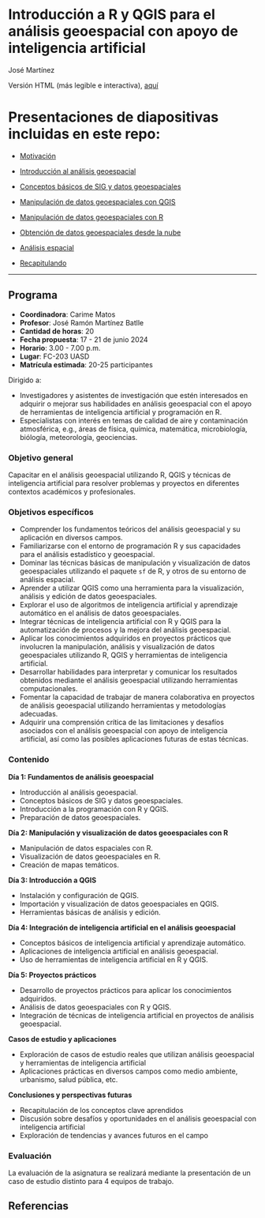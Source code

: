 Introducción a R y QGIS para el análisis geoespacial con apoyo de
inteligencia artificial
================
José Martínez

Versión HTML (más legible e interactiva),
[aquí](https://geofis.github.io/curso-r-qgis-2024-verano/README.html)

# Presentaciones de diapositivas incluidas en este repo:

- [Motivación](https://geofis.github.io/curso-r-qgis-2024-verano/media/motivacion.html)

- [Introducción al análisis
  geoespacial](https://geofis.github.io/curso-r-qgis-2024-verano/media/introduccion-analisis-geoespacial.html)

- [Conceptos básicos de SIG y datos
  geoespaciales](https://geofis.github.io/curso-r-qgis-2024-verano/media/conceptos-basicos-sig-datos-geoespaciales.html)

- [Manipulación de datos geoespaciales con
  QGIS](https://geofis.github.io/curso-r-qgis-2024-verano/media/manipulacion-datos-geoespaciales-con-qgis.html)

- [Manipulación de datos geoespaciales con
  R](https://geofis.github.io/curso-r-qgis-2024-verano/media/manipulacion-datos-geoespaciales-con-r.html)

- [Obtención de datos geoespaciales desde la
  nube](https://geofis.github.io/curso-r-qgis-2024-verano/media/obtencion-de-datos-geoespaciales-desde-la-nube.html)

- [Análisis
  espacial](https://geofis.github.io/curso-r-qgis-2024-verano/media/analisis-espacial-01.html)

- [Recapitulando](https://geofis.github.io/curso-r-qgis-2024-verano/media/recapitulando.html)

------------------------------------------------------------------------

## Programa

- **Coordinadora**: Carime Matos
- **Profesor**: José Ramón Martínez Batlle
- **Cantidad de horas**: 20
- **Fecha propuesta**: 17 - 21 de junio 2024
- **Horario**: 3.00 - 7.00 p.m.
- **Lugar**: FC-203 UASD
- **Matrícula estimada**: 20-25 participantes

Dirigido a:

- Investigadores y asistentes de investigación que estén interesados en
  adquirir o mejorar sus habilidades en análisis geoespacial con el
  apoyo de herramientas de inteligencia artificial y programación en R.
- Especialistas con interés en temas de calidad de aire y contaminación
  atmosférica, e.g., áreas de física, química, matemática,
  microbiología, biólogía, meteorología, geociencias.

### Objetivo general

Capacitar en el análisis geoespacial utilizando R, QGIS y técnicas de
inteligencia artificial para resolver problemas y proyectos en
diferentes contextos académicos y profesionales.

### Objetivos específicos

- Comprender los fundamentos teóricos del análisis geoespacial y su
  aplicación en diversos campos.
- Familiarizarse con el entorno de programación R y sus capacidades para
  el análisis estadístico y geoespacial.
- Dominar las técnicas básicas de manipulación y visualización de datos
  geoespaciales utilizando el paquete `sf` de R, y otros de su entorno
  de análisis espacial.
- Aprender a utilizar QGIS como una herramienta para la visualización,
  análisis y edición de datos geoespaciales.
- Explorar el uso de algoritmos de inteligencia artificial y aprendizaje
  automático en el análisis de datos geoespaciales.
- Integrar técnicas de inteligencia artificial con R y QGIS para la
  automatización de procesos y la mejora del análisis geoespacial.
- Aplicar los conocimientos adquiridos en proyectos prácticos que
  involucren la manipulación, análisis y visualización de datos
  geoespaciales utilizando R, QGIS y herramientas de inteligencia
  artificial.
- Desarrollar habilidades para interpretar y comunicar los resultados
  obtenidos mediante el análisis geoespacial utilizando herramientas
  computacionales.
- Fomentar la capacidad de trabajar de manera colaborativa en proyectos
  de análisis geoespacial utilizando herramientas y metodologías
  adecuadas.
- Adquirir una comprensión crítica de las limitaciones y desafíos
  asociados con el análisis geoespacial con apoyo de inteligencia
  artificial, así como las posibles aplicaciones futuras de estas
  técnicas.

### Contenido

**Día 1: Fundamentos de análisis geoespacial**

- Introducción al análisis geoespacial.
- Conceptos básicos de SIG y datos geoespaciales.
- Introducción a la programación con R y QGIS.
- Preparación de datos geoespaciales.

**Día 2: Manipulación y visualización de datos geoespaciales con R**

- Manipulación de datos espaciales con R.
- Visualización de datos geoespaciales en R.
- Creación de mapas temáticos.

**Día 3: Introducción a QGIS**

- Instalación y configuración de QGIS.
- Importación y visualización de datos geoespaciales en QGIS.
- Herramientas básicas de análisis y edición.

**Día 4: Integración de inteligencia artificial en el análisis
geoespacial**

- Conceptos básicos de inteligencia artificial y aprendizaje automático.
- Aplicaciones de inteligencia artificial en análisis geoespacial.
- Uso de herramientas de inteligencia artificial en R y QGIS.

**Día 5: Proyectos prácticos**

- Desarrollo de proyectos prácticos para aplicar los conocimientos
  adquiridos.
- Análisis de datos geoespaciales con R y QGIS.
- Integración de técnicas de inteligencia artificial en proyectos de
  análisis geoespacial.

**Casos de estudio y aplicaciones**

- Exploración de casos de estudio reales que utilizan análisis
  geoespacial y herramientas de inteligencia artificial
- Aplicaciones prácticas en diversos campos como medio ambiente,
  urbanismo, salud pública, etc.

**Conclusiones y perspectivas futuras**

- Recapitulación de los conceptos clave aprendidos
- Discusión sobre desafíos y oportunidades en el análisis geoespacial
  con inteligencia artificial
- Exploración de tendencias y avances futuros en el campo

### Evaluación

La evaluación de la asignatura se realizará mediante la presentación de
un caso de estudio distinto para 4 equipos de trabajo.

## Referencias
